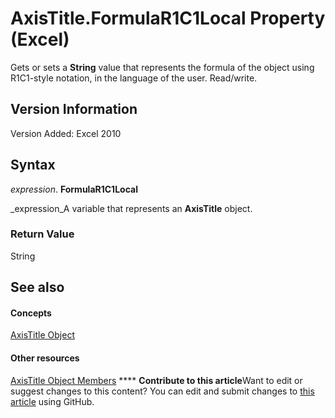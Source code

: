 
# AxisTitle.FormulaR1C1Local Property (Excel)

Gets or sets a  **String** value that represents the formula of the object using R1C1-style notation, in the language of the user. Read/write.


## Version Information

Version Added: Excel 2010 


## Syntax

 _expression_. **FormulaR1C1Local**

 _expression_A variable that represents an  **AxisTitle** object.


### Return Value

String


## See also


#### Concepts


 [AxisTitle Object](563d3ba5-aa77-b6fc-236a-7838d75eaa53.md)
#### Other resources


 [AxisTitle Object Members](84970b5a-91a1-b785-5632-97a0de4410f2.md)
****   **Contribute to this article**Want to edit or suggest changes to this content? You can edit and submit changes to  [this article](https://github.com/jhershey00/VBA_Excel_Test/OpenXMLCon/articles/d0e17941-3518-5959-44fe-6ed1575b853b.md) using GitHub.

